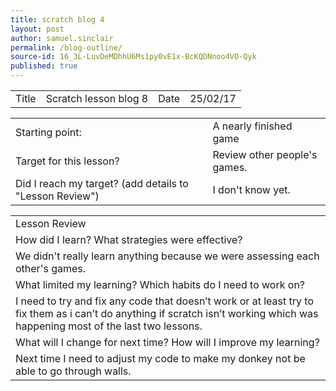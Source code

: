 ```yaml
---
title: scratch blog 4
layout: post
author: samuel.sinclair
permalink: /blog-outline/
source-id: 16_3L-LuvDeMDhhU6Ms1py0vE1x-BcKQDNnoo4VO-Qyk
published: true
---
```

<table>
  <tr>
    <td>Title</td>
    <td>Scratch lesson blog 8</td>
    <td>Date </td>
    <td>25/02/17</td>
  </tr>
</table>


<table>
  <tr>
    <td>Starting point:</td>
    <td>A nearly finished game</td>
  </tr>
  <tr>
    <td>Target for this lesson?</td>
    <td>Review other people's games.</td>
  </tr>
  <tr>
    <td>Did I reach my target? 
(add details to "Lesson Review")</td>
    <td>I don't know yet.</td>
  </tr>
</table>


<table>
  <tr>
    <td>Lesson Review</td>
  </tr>
  <tr>
    <td>How did I learn? What strategies were effective? </td>
  </tr>
  <tr>
    <td>We didn't really learn anything because we were assessing each other's games.</td>
  </tr>
  <tr>
    <td>What limited my learning? Which habits do I need to work on? </td>
  </tr>
  <tr>
    <td>I need to try and fix any code that doesn’t work or at least try to fix them as i can’t do anything if scratch isn’t working which was happening most of the last two lessons.</td>
  </tr>
  <tr>
    <td>What will I change for next time? How will I improve my learning?</td>
  </tr>
  <tr>
    <td>Next time I need to adjust my code to make my donkey not be able to go through walls.</td>
  </tr>
</table>


